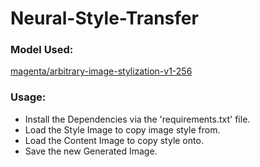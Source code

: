 # Neural-Style-Transfer
### Model Used:
[magenta/arbitrary-image-stylization-v1-256](https://tfhub.dev/google/magenta/arbitrary-image-stylization-v1-256/2)
### Usage:
- Install the Dependencies via the 'requirements.txt' file.
- Load the Style Image to copy image style from.
- Load the Content Image to copy style onto.
- Save the new Generated Image.
